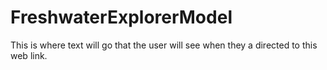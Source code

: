 # FreshwaterExplorerModel

This is where text will go that the user will see when they a directed to this web link.

